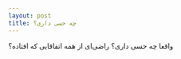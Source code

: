 ```yaml
---
layout: post
title: چه حسی داری؟
---
```


واقعا چه حسی داری؟ راضی‌ای از همه اتفاقایی که افتاده؟
